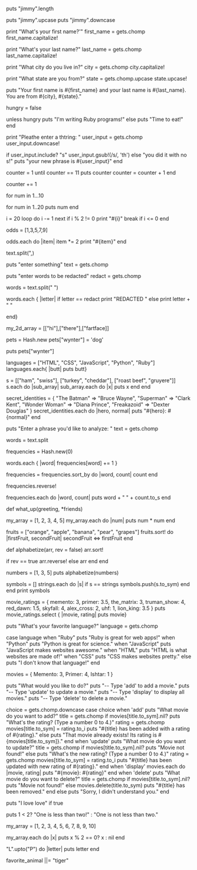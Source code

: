 <!-- ruby tutorial -->

<!-- returns the length of the string. puts shows in the console -->
puts "jimmy".length

<!-- coverting strings to uppercase and lowercase -->
puts "jimmy".upcase
puts "jimmy".downcase

<!-- commenting -->
<!-- "hello" #hi -->
<!-- the '#' symbol is how we comment out code -->
<!-- =begin and =end is another way to comment. everything in between those expressions will be commented out -->

<!-- first program written. gets.chomp removes the space that ruby autonatically adds. capitalize! capitalizes the first letter and leaves the rest lowecase. #{} is called string interpolation, which takes the assigned variable and puts it in the string where you want it -->

print "What's your first name?'"
first_name = gets.chomp
first_name.capitalize!

print "What's your last name?"
last_name = gets.chomp
last_name.capitalize!

print "What city do you live in?"
city = gets.chomp
city.capitalize!

print "What state are you from?"
state = gets.chomp.upcase
state.upcase!

puts "Your first name is #{first_name} and your last name is #{last_name}. You are from #{city}, #{state}."

<!-- using the unless statement -->
hungry = false

unless hungry
  puts "I'm writing Ruby programs!"
else
  puts "Time to eat!"
end

<!-- if else statement with user input -->

print "Pleathe enter a thtring: " 
user_input = gets.chomp
user_input.downcase!

if user_input.include? "s"
  user_input.gsub!(/s/, 'th')
else "you did it with no s!"
puts "your new phrase is #{user_input}"
end

<!-- until loop - the loop breaks when counter is greater than 10. -->
counter = 1
until counter == 11
  puts counter
  counter = counter + 1
end

<!-- Add 1 to counter, then assign that new value back to counter.” This provides a succinct way of updating variable values in our programs. -->
counter += 1

<!-- “For the variable num in the range 1 to 10, do the following.” the three dots in the range tells Ruby to exclude to final number in the count - "go up to but don't include 10" -->
for num in 1...10

<!-- Write a for loop that puts the numbers 1 to 20, including 20 -->
for num in 1..20
puts num
end

<!-- write a loop where i = 20. subtract fo each loop and skip over the odd numbers. break if when its less then or equal to zero -->
i = 20
loop do
i -= 1
next if i % 2 != 0
print "#{i}"
break if i <= 0
end

<!-- odds = [1,3,5,7,9] -->
<!-- Use the .each method on the odds array to print out double the value of each item of the array. In other words, multiply each item by 2.Make sure to use print rather than puts, so your output appears on one line. -->
odds = [1,3,5,7,9]

odds.each do |item|
item *= 2
print "#{item}"
end

<!-- .split takes in string and returns an array. if we pass it a bit of text in parentheses it will divide the string wherever it sees that bit of text, called a delimiter. -->
<!-- this example of split will take the string text and split it whenever it sees a comma -->
text.split(",)  


puts "enter something"
text = gets.chomp

puts "enter words to be redacted"
redact = gets.chomp

words = text.split(" ")

words.each { |letter|
if letter == redact
print "REDACTED "
else
print letter + " "

end}

<!-- multidimensional array. this one is a 2 dimensional array -->
my_2d_array = [["hi"],["there"],["fartface]]

<!-- accessing hash values -->
pets = Hash.new
pets["wynter"] = 'dog'

puts pets["wynter"]

<!-- iterating over an array with each. It is saying that we take this array and for each element, print it to the console. -->
languages = ["HTML", "CSS", "JavaScript", "Python", "Ruby"]
languages.each{ |butt| puts butt}

<!-- we want to iterate over s in such a way that we don't print out each elemenet as an array, but each element as a sub array. so we iterate through .each element in the array (sub_array). then we iterate through .each sub_array and puts out their items-->
s = [["ham", "swiss"], ["turkey", "cheddar"], ["roast beef", "gruyere"]]
s.each do  |sub_array| sub_array.each do |x| puts x
end
end

<!-- iterating over hashes -->
<!-- use .each to iterate over the hash. use puts to print each key-value pair, separated by a colon and a space. -->
secret_identities = {
  "The Batman" => "Bruce Wayne",
  "Superman" => "Clark Kent",
  "Wonder Woman" => "Diana Prince",
  "Freakazoid" => "Dexter Douglas"
}
  secret_identities.each do |hero, normal|
  puts "#{hero}: #{normal}"
  end

  <!-- example of a histogram -->
  puts "Enter a phrase you'd like to analyze: "
text = gets.chomp

words = text.split

frequencies = Hash.new(0)

words.each { |word| frequencies[word] += 1 }

frequencies = frequencies.sort_by do |word, count|
  count
end

frequencies.reverse!

frequencies.each do |word, count|
  puts word + " " + count.to_s
end

<!-- friends here has a splat argument, which means that the method can receive on or more arguments -->
def what_up(greeting, *friends)

<!-- Add a block after .each that multiplies each item by itself and puts the result to the console. -->
my_array = [1, 2, 3, 4, 5]
my_array.each do |num| puts num * num
end

<!-- Use .sort! to sort the fruits array in descending (that is, reverse) alphabetical order. -->
fruits = ["orange", "apple", "banana", "pear", "grapes"]
fruits.sort! do |firstFruit, secondFruit| secondFruit <=> firstFruit
end

<!-- After your .sort! call, add an if-else statement. If rev is true, call reverse! on arr, else return arr.

Keep your numbers array and the puts statement so that you can see your work in action! -->
def alphabetize(arr, rev = false)
arr.sort!

if rev == true
 arr.reverse!
else
 arr
end
end

numbers = [1, 3, 5]
puts alphabetize(numbers)

<!-- symbols are not strings.  -->
<!-- create a new variable symbols, and store an empty array in it. Use .each to iterate over the strings array. For each s in strings, use .to_sym to convert s to a symbol and use .push  to add that new symbol to symbols. print the symbols array -->
symbols = []
strings.each do |s| 
if s == strings
symbols.push(s.to_sym)
end
end
print symbols

<!-- Go ahead and print out just the titles of our movies using puts.(hint: use the .select method) -->
movie_ratings = {
  memento: 3,
  primer: 3.5,
  the_matrix: 3,
  truman_show: 4,
  red_dawn: 1.5,
  skyfall: 4,
  alex_cross: 2,
  uhf: 1,
  lion_king: 3.5
}
puts movie_ratings.select { |movie, rating| puts movie}

<!-- sample case statement -->

puts "What's your favorite language?"
language = gets.chomp

case language 
when "Ruby"
  puts "Ruby is great for web apps!"
when "Python"
  puts "Python is great for science."
when "JavaScript"
  puts "JavaScript makes websites awesome."
when "HTML"
  puts "HTML is what websites are made of!"
when "CSS"
  puts "CSS makes websites pretty."
else
  puts "I don't know that language!"
end

<!-- a night at the movies code example -->
movies = {
  Memento: 3,
  Primer: 4,
  Ishtar: 1
}

puts "What would you like to do?"
puts "-- Type 'add' to add a movie."
puts "-- Type 'update' to update a movie."
puts "-- Type 'display' to display all movies."
puts "-- Type 'delete' to delete a movie."

choice = gets.chomp.downcase
case choice
when 'add'
  puts "What movie do you want to add?"
  title = gets.chomp
  if movies[title.to_sym].nil?
    puts "What's the rating? (Type a number 0 to 4.)"
    rating = gets.chomp
    movies[title.to_sym] = rating.to_i
    puts "#{title} has been added with a rating of #{rating}."
  else
    puts "That movie already exists! Its rating is #{movies[title.to_sym]}."
  end
when 'update'
  puts "What movie do you want to update?"
  title = gets.chomp
  if movies[title.to_sym].nil?
    puts "Movie not found!"
  else
    puts "What's the new rating? (Type a number 0 to 4.)"
    rating = gets.chomp
    movies[title.to_sym] = rating.to_i
    puts "#{title} has been updated with new rating of #{rating}."
  end
when 'display'
  movies.each do |movie, rating|
    puts "#{movie}: #{rating}"
  end
when 'delete'
  puts "What movie do you want to delete?"
  title = gets.chomp
  if movies[title.to_sym].nil?
    puts "Movie not found!"
  else
    movies.delete(title.to_sym)
    puts "#{title} has been removed."
  end
else
  puts "Sorry, I didn't understand you."
end

<!-- one line if statements -->
puts "I love love" if true

puts 1 < 2? "One is less than two!" : "One is not less than two."

<!--  Write a loop that only puts the even values of my_array. (Bonus points if you use a one-line if!) -->
my_array = [1, 2, 3, 4, 5, 6, 7, 8, 9, 10]

my_array.each do |x| puts x % 2 == 0? x : nil
end

<!-- Use .upto to puts the capital letters "L" through "P".

(Make sure to use puts and not print, so each letter is on its own line!) -->
"L".upto("P") do |letter| puts letter
end

<!-- conditional assignment example -->
favorite_animal ||= "tiger"